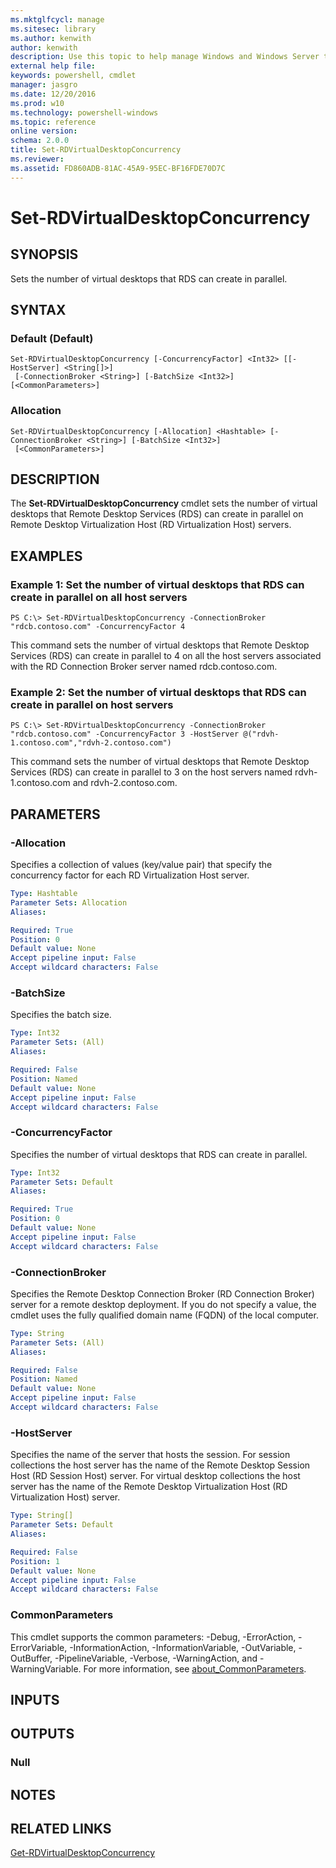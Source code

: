 ```yaml
---
ms.mktglfcycl: manage
ms.sitesec: library
ms.author: kenwith
author: kenwith
description: Use this topic to help manage Windows and Windows Server technologies with Windows PowerShell.
external help file: 
keywords: powershell, cmdlet
manager: jasgro
ms.date: 12/20/2016
ms.prod: w10
ms.technology: powershell-windows
ms.topic: reference
online version: 
schema: 2.0.0
title: Set-RDVirtualDesktopConcurrency
ms.reviewer:
ms.assetid: FD860ADB-81AC-45A9-95EC-BF16FDE70D7C
---
```


# Set-RDVirtualDesktopConcurrency

## SYNOPSIS
Sets the number of virtual desktops that RDS can create in parallel.

## SYNTAX

### Default (Default)
```
Set-RDVirtualDesktopConcurrency [-ConcurrencyFactor] <Int32> [[-HostServer] <String[]>]
 [-ConnectionBroker <String>] [-BatchSize <Int32>] [<CommonParameters>]
```

### Allocation
```
Set-RDVirtualDesktopConcurrency [-Allocation] <Hashtable> [-ConnectionBroker <String>] [-BatchSize <Int32>]
 [<CommonParameters>]
```

## DESCRIPTION
The **Set-RDVirtualDesktopConcurrency** cmdlet sets the number of virtual desktops that Remote Desktop Services (RDS) can create in parallel on Remote Desktop Virtualization Host (RD Virtualization Host) servers.

## EXAMPLES

### Example 1: Set the number of virtual desktops that RDS can create in parallel on all host servers
```
PS C:\> Set-RDVirtualDesktopConcurrency -ConnectionBroker "rdcb.contoso.com" -ConcurrencyFactor 4
```

This command sets the number of virtual desktops that Remote Desktop Services (RDS) can create in parallel to 4 on all the host servers associated with the RD Connection Broker server named rdcb.contoso.com.

### Example 2: Set the number of virtual desktops that RDS can create in parallel on host servers
```
PS C:\> Set-RDVirtualDesktopConcurrency -ConnectionBroker "rdcb.contoso.com" -ConcurrencyFactor 3 -HostServer @("rdvh-1.contoso.com","rdvh-2.contoso.com")
```

This command sets the number of virtual desktops that Remote Desktop Services (RDS) can create in parallel to 3 on the host servers named rdvh-1.contoso.com and rdvh-2.contoso.com.

## PARAMETERS

### -Allocation
Specifies a collection of values (key/value pair) that specify the concurrency factor for each RD Virtualization Host server.

```yaml
Type: Hashtable
Parameter Sets: Allocation
Aliases: 

Required: True
Position: 0
Default value: None
Accept pipeline input: False
Accept wildcard characters: False
```

### -BatchSize
Specifies the batch size.

```yaml
Type: Int32
Parameter Sets: (All)
Aliases: 

Required: False
Position: Named
Default value: None
Accept pipeline input: False
Accept wildcard characters: False
```

### -ConcurrencyFactor
Specifies the number of virtual desktops that RDS can create in parallel.

```yaml
Type: Int32
Parameter Sets: Default
Aliases: 

Required: True
Position: 0
Default value: None
Accept pipeline input: False
Accept wildcard characters: False
```

### -ConnectionBroker
Specifies the Remote Desktop Connection Broker (RD Connection Broker) server for a remote desktop deployment.
If you do not specify a value, the cmdlet uses the fully qualified domain name (FQDN) of the local computer.

```yaml
Type: String
Parameter Sets: (All)
Aliases: 

Required: False
Position: Named
Default value: None
Accept pipeline input: False
Accept wildcard characters: False
```

### -HostServer
Specifies the name of the server that hosts the session.
For session collections the host server has the name of the Remote Desktop Session Host (RD Session Host) server.
For virtual desktop collections the host server has the name of the Remote Desktop Virtualization Host (RD Virtualization Host) server.

```yaml
Type: String[]
Parameter Sets: Default
Aliases: 

Required: False
Position: 1
Default value: None
Accept pipeline input: False
Accept wildcard characters: False
```

### CommonParameters
This cmdlet supports the common parameters: -Debug, -ErrorAction, -ErrorVariable, -InformationAction, -InformationVariable, -OutVariable, -OutBuffer, -PipelineVariable, -Verbose, -WarningAction, and -WarningVariable. For more information, see [about_CommonParameters](http://go.microsoft.com/fwlink/?LinkID=113216).

## INPUTS

## OUTPUTS

### Null

## NOTES

## RELATED LINKS

[Get-RDVirtualDesktopConcurrency](./Get-RDVirtualDesktopConcurrency.md)

